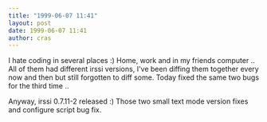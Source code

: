 ```yaml
---
title: "1999-06-07 11:41"
layout: post
date: 1999-06-07 11:41
author: cras
---
```

I hate coding in several places :) Home, work and in my friends computer
.. All of them had different irssi versions, I've been diffing them
together every now and then but still forgotten to diff some. Today
fixed the same two bugs for the third time ..

Anyway, irssi 0.7.11-2 released :) Those two small text mode version
fixes and configure script bug fix.

